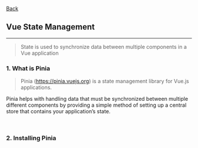 [Back](README.md)

## Vue State Management

<hr>


>  State is used to synchronize data between multiple components in a Vue application

### 1. What is Pinia

> Pinia (https://pinia.vuejs.org) is a state management library for Vue.js applications.


Pinia helps with handling data that must be synchronized between multiple different components by providing a simple method of setting up a central store that contains your application’s state.

&nbsp;

### 2. Installing Pinia

